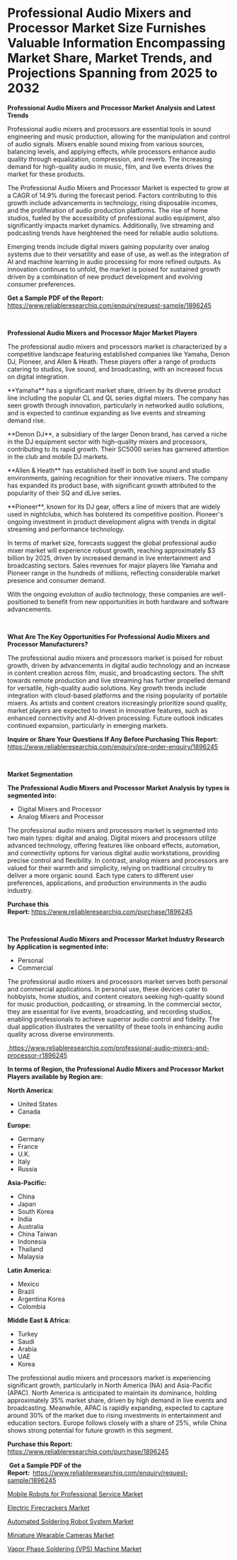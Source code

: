 <p><h1>Professional Audio Mixers and Processor Market Size Furnishes Valuable Information Encompassing Market Share, Market Trends, and Projections Spanning from 2025 to 2032</h1></p><p><strong>Professional Audio Mixers and Processor Market Analysis and Latest Trends</strong></p>
<p><p>Professional audio mixers and processors are essential tools in sound engineering and music production, allowing for the manipulation and control of audio signals. Mixers enable sound mixing from various sources, balancing levels, and applying effects, while processors enhance audio quality through equalization, compression, and reverb. The increasing demand for high-quality audio in music, film, and live events drives the market for these products.</p><p>The Professional Audio Mixers and Processor Market is expected to grow at a CAGR of 14.9% during the forecast period. Factors contributing to this growth include advancements in technology, rising disposable incomes, and the proliferation of audio production platforms. The rise of home studios, fueled by the accessibility of professional audio equipment, also significantly impacts market dynamics. Additionally, live streaming and podcasting trends have heightened the need for reliable audio solutions.</p><p>Emerging trends include digital mixers gaining popularity over analog systems due to their versatility and ease of use, as well as the integration of AI and machine learning in audio processing for more refined outputs. As innovation continues to unfold, the market is poised for sustained growth driven by a combination of new product development and evolving consumer preferences.</p></p>
<p><strong>Get a Sample PDF of the Report:&nbsp;</strong> <a href="https://www.reliableresearchiq.com/enquiry/request-sample/1896245?utm_campaign=1159&utm_medium=2&utm_source=Github&utm_content=ia&utm_term=28032025&utm_id=professional-audio-mixers-and-processor">https://www.reliableresearchiq.com/enquiry/request-sample/1896245</a></p>
<p>&nbsp;</p>
<p><strong>Professional Audio Mixers and Processor Major Market Players</strong></p>
<p><p>The professional audio mixers and processors market is characterized by a competitive landscape featuring established companies like Yamaha, Denon DJ, Pioneer, and Allen & Heath. These players offer a range of products catering to studios, live sound, and broadcasting, with an increased focus on digital integration.</p><p>**Yamaha** has a significant market share, driven by its diverse product line including the popular CL and QL series digital mixers. The company has seen growth through innovation, particularly in networked audio solutions, and is expected to continue expanding as live events and streaming demand rise.</p><p>**Denon DJ**, a subsidiary of the larger Denon brand, has carved a niche in the DJ equipment sector with high-quality mixers and processors, contributing to its rapid growth. Their SC5000 series has garnered attention in the club and mobile DJ markets. </p><p>**Allen & Heath** has established itself in both live sound and studio environments, gaining recognition for their innovative mixers. The company has expanded its product base, with significant growth attributed to the popularity of their SQ and dLive series.</p><p>**Pioneer**, known for its DJ gear, offers a line of mixers that are widely used in nightclubs, which has bolstered its competitive position. Pioneer's ongoing investment in product development aligns with trends in digital streaming and performance technology.</p><p>In terms of market size, forecasts suggest the global professional audio mixer market will experience robust growth, reaching approximately $3 billion by 2025, driven by increased demand in live entertainment and broadcasting sectors. Sales revenues for major players like Yamaha and Pioneer range in the hundreds of millions, reflecting considerable market presence and consumer demand. </p><p>With the ongoing evolution of audio technology, these companies are well-positioned to benefit from new opportunities in both hardware and software advancements.</p></p>
<p>&nbsp;</p>
<p><strong>What Are The Key Opportunities For Professional Audio Mixers and Processor Manufacturers?</strong></p>
<p><p>The professional audio mixers and processors market is poised for robust growth, driven by advancements in digital audio technology and an increase in content creation across film, music, and broadcasting sectors. The shift towards remote production and live streaming has further propelled demand for versatile, high-quality audio solutions. Key growth trends include integration with cloud-based platforms and the rising popularity of portable mixers. As artists and content creators increasingly prioritize sound quality, market players are expected to invest in innovative features, such as enhanced connectivity and AI-driven processing. Future outlook indicates continued expansion, particularly in emerging markets.</p></p>
<p><strong>Inquire or Share Your Questions If Any Before Purchasing This Report:</strong> <a href="https://www.reliableresearchiq.com/enquiry/pre-order-enquiry/1896245?utm_campaign=1159&utm_medium=2&utm_source=Github&utm_content=ia&utm_term=28032025&utm_id=professional-audio-mixers-and-processor">https://www.reliableresearchiq.com/enquiry/pre-order-enquiry/1896245</a></p>
<p>&nbsp;</p>
<p><strong>Market Segmentation</strong></p>
<p><strong>The Professional Audio Mixers and Processor Market Analysis by types is segmented into:</strong></p>
<p><ul><li>Digital Mixers and Processor</li><li>Analog Mixers and Processor</li></ul></p>
<p><p>The professional audio mixers and processors market is segmented into two main types: digital and analog. Digital mixers and processors utilize advanced technology, offering features like onboard effects, automation, and connectivity options for various digital audio workstations, providing precise control and flexibility. In contrast, analog mixers and processors are valued for their warmth and simplicity, relying on traditional circuitry to deliver a more organic sound. Each type caters to different user preferences, applications, and production environments in the audio industry.</p></p>
<p><strong>Purchase this Report:&nbsp;</strong><a href="https://www.reliableresearchiq.com/purchase/1896245?utm_campaign=1159&utm_medium=2&utm_source=Github&utm_content=ia&utm_term=28032025&utm_id=professional-audio-mixers-and-processor">https://www.reliableresearchiq.com/purchase/1896245</a></p>
<p>&nbsp;</p>
<p><strong>The Professional Audio Mixers and Processor Market Industry Research by Application is segmented into:</strong></p>
<p><ul><li>Personal</li><li>Commercial</li></ul></p>
<p><p>The professional audio mixers and processors market serves both personal and commercial applications. In personal use, these devices cater to hobbyists, home studios, and content creators seeking high-quality sound for music production, podcasting, or streaming. In the commercial sector, they are essential for live events, broadcasting, and recording studios, enabling professionals to achieve superior audio control and fidelity. The dual application illustrates the versatility of these tools in enhancing audio quality across diverse environments.</p></p>
<p><a href="https://www.reliableresearchiq.com/professional-audio-mixers-and-processor-r1896245?utm_campaign=1159&utm_medium=2&utm_source=Github&utm_content=ia&utm_term=28032025&utm_id=professional-audio-mixers-and-processor">&nbsp;https://www.reliableresearchiq.com/professional-audio-mixers-and-processor-r1896245</a></p>
<p><strong>In terms of Region, the Professional Audio Mixers and Processor Market Players available by Region are:</strong></p>
<p>
    <p> <strong> North America: </strong>
        <ul>
            <li>United States</li>
            <li>Canada</li>
        </ul>
        </p> 
    <p> <strong> Europe: </strong>
        <ul>
            <li>Germany</li>
            <li>France</li>
            <li>U.K.</li>
            <li>Italy</li>
            <li>Russia</li>
        </ul>
        </p> 
    <p> <strong> Asia-Pacific: </strong>
        <ul>
            <li>China</li>
            <li>Japan</li>
            <li>South Korea</li>
            <li>India</li>
            <li>Australia</li>
            <li>China Taiwan</li>
            <li>Indonesia</li>
            <li>Thailand</li>
            <li>Malaysia</li>
        </ul>
        </p> 
    <p> <strong> Latin America: </strong>
        <ul>
            <li>Mexico</li>
            <li>Brazil</li>
            <li>Argentina Korea</li>
            <li>Colombia</li>
        </ul>
        </p> 
    <p> <strong> Middle East & Africa: </strong>
        <ul>
            <li>Turkey</li>
            <li>Saudi</li>
            <li>Arabia</li>
            <li>UAE</li>
            <li>Korea</li>
        </ul>
    </p>
    </p>
<p><p>The professional audio mixers and processors market is experiencing significant growth, particularly in North America (NA) and Asia-Pacific (APAC). North America is anticipated to maintain its dominance, holding approximately 35% market share, driven by high demand in live events and broadcasting. Meanwhile, APAC is rapidly expanding, expected to capture around 30% of the market due to rising investments in entertainment and education sectors. Europe follows closely with a share of 25%, while China shows strong potential for future growth in this segment.</p></p>
<p><strong>Purchase this Report: </strong><a href="https://www.reliableresearchiq.com/purchase/1896245?utm_campaign=1159&utm_medium=2&utm_source=Github&utm_content=ia&utm_term=28032025&utm_id=professional-audio-mixers-and-processor">https://www.reliableresearchiq.com/purchase/1896245</a></p>
<p>&nbsp;<strong>Get a Sample PDF of the Report:&nbsp;&nbsp;</strong><a href="https://www.reliableresearchiq.com/enquiry/request-sample/1896245?utm_campaign=1159&utm_medium=2&utm_source=Github&utm_content=ia&utm_term=28032025&utm_id=professional-audio-mixers-and-processor">https://www.reliableresearchiq.com/enquiry/request-sample/1896245</a></p>
<p><strong></strong></p>
<p><p><a href="https://github.com/rndwazeri/Market-Research-Report-List-1/blob/main/mobile-robots-for-professional-service-market.md?utm_campaign=1159&utm_medium=2&utm_source=Github&utm_content=ia&utm_term=28032025&utm_id=professional-audio-mixers-and-processor">Mobile Robots for Professional Service Market</a></p><p><a href="https://github.com/bloggglazaie/Market-Research-Report-List-1/blob/main/electric-firecrackers-market.md?utm_campaign=1159&utm_medium=2&utm_source=Github&utm_content=ia&utm_term=28032025&utm_id=professional-audio-mixers-and-processor">Electric Firecrackers Market</a></p><p><a href="https://github.com/dubelsuehsik/Market-Research-Report-List-1/blob/main/automated-soldering-robot-system-market.md?utm_campaign=1159&utm_medium=2&utm_source=Github&utm_content=ia&utm_term=28032025&utm_id=professional-audio-mixers-and-processor">Automated Soldering Robot System Market</a></p><p><a href="https://github.com/resiebustin/Market-Research-Report-List-1/blob/main/miniature-wearable-cameras-market.md?utm_campaign=1159&utm_medium=2&utm_source=Github&utm_content=ia&utm_term=28032025&utm_id=professional-audio-mixers-and-processor">Miniature Wearable Cameras Market</a></p><p><a href="https://github.com/lolahberkik5/Market-Research-Report-List-1/blob/main/vapor-phase-soldering-vps-machine-market.md?utm_campaign=1159&utm_medium=2&utm_source=Github&utm_content=ia&utm_term=28032025&utm_id=professional-audio-mixers-and-processor">Vapor Phase Soldering (VPS) Machine Market</a></p></p>